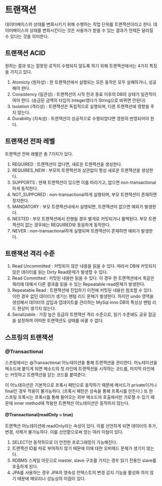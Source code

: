 # 트랜잭션
데이터베이스의 상태를 변화시키기 위해 수행하는 작업 단위를 트랜잭션이라고 한다.
데이터베이스의 상태를 변화시킨다는 것은 사용자가 받을 수 있는 결과가 언제든 달라질 수 있다는 것을 의미한다.

## 트랜잭션 ACID
원하는 결과 또는 잘못된 로직이 수행되지 않도록 하기 위해 트랜잭션에서는 4가지 특징을 가지고 있다.
1. Atomicty (원자성) : 한 트랜잭션에서 실행되는 모든 동작은 모두 실패하거나, 성공해야 한다.
2. Consistency (일관성) : 트랜잭션의 시작 전과 종료 이후의 DB의 상태가 일관적이여야 한다. (송금된 금액의 타입이 Integer였다가 String으로 바뀌면 안된다) 
3. Isolation (격리성) : 트랜잭션은 독립적으로 실행되며, 다른 트랜잭션에 영향을 주지 않는다.
4. Durability (지속성) : 트랜잭션이 성공적으로 수행되었다면 영원히 반영되어야 한다.

## 트랜잭션 전파 레벨
트랜잭션 전파 레벨은 총 7가지가 있다.
1. REQUIRED : 트랜잭션이 없다면, 새로운 트랜잭션을 생성한다.
2. REQUIRES_NEW : 부모의 트랜잭션과 상관없이 항상 새로운 트랜잭션을 생성한다.
3. SUPPORTS : 현재 트랜잭션이 있으면 이를 따라가고, 없으면 non-transactional하게 동작한다.
4. NOT_SUPPORED : non-transactional하게 실행되며, 부모 트랜잭션이 존재하면 정지한다.
5. MANDATORY : 부모 트랜잭션내에서 실행되면, 트랜잭션이 없으면 예외가 발생한다.
6. NESTED : 부모 트랜잭션에서 진행될 경우 별개로 커밋되거나 롤백된다. 부모 트랜잭션이 없는 경우에는 REQUIRED와 동일하게 동작한다.
7. NEVER : non-transactional하게 실행되며 트랜잭션이 존재하면 예외가 발생한다.


## 트랜잭션 격리 수준
1. Read Uncommitted : 커밋되지 않은 내용을 읽을 수 있다. 따라서 DB에 커밋되지 않은 데이터를 읽는 Dirty Read문제가 발생할 수 있다.
2. Read Committed : 커밋된 내용만 읽을 수 있다. 이 경우 한 트랜잭션에서 똑같은 쿼리에 대해서 다른 결과를 읽을 수 있는 Repeatable read문제가 발생한다.
3. Repeatable Read : 트랜잭션에 진입하기 이전에 커밋된 내용만 참조할 수 있다. 이런 경우 없던 데이터가 생기는 팬텀 리드 문제가 발생한다. 
하지만 undo 영역을 생성해서 데이터의 삽입과 업데이트를 관리하는 MySql inno DB의 특성상 팬텀 리드 현상이 생기지 않는다.
4. Serializable : 가장 높은 등급의 트랜잭션 격리 수준으로, 읽기 수준에도 공유 잠금을 설정하여 어떠한 트랜잭션도 상태를 바꿀 수 없다.

## 스프링의 트랜잭션
### @Transactional
스프링에서는 @Transactional 어노테이션을 통해 트랜잭션을 관리한다.
어노테이션을 메소드에 붙이게 되면 메소드의 첫 라인에 트랜잭션을 시작하는 코드를, 마지막 라인에는 커밋하고 트랜잭션을 닫는 코드를 붙여준다.

이 어노테이션은 기본적으로 프록시 패턴으로 동작하기 때문에 메서드가 private이거나 final인 경우 적용이 불가능하다. (프록시 패턴은 상속을 통해 프록시를 만든다.)
또 한 스프링 프록시는 프록시를 통해 들어오는 외부 메소드의 호출에서만 가로챌 수 있기 때문에 inner method에 적용한 트랜잭션 어노테이션은 동작하지 않는다.

#### @Transactional(readOnly = true)
트랜잭션 어노테이션에 readOnly라는 속성이 있다. 이를 선언하게 되면 데이터의 추가, 변경, 삭제가 불가능하다. 이를 선언함으로써 얻는 여러 이점이 있다. 
1. SELECT만 동작하므로 더 안전한 프로그래밍이 가능해진다.
2. 트랜잭션 ID를 따로 부여하지 않기 때문에 이에 대한 오버헤드 문제가 생기지 않는다.
3. RDBMS 스케일 아웃으로 master, slave 구조를 가지는 경우 읽기 전용인 slave를 호출하게 된다.
4. JPA를 사용하는 경우 JPA의 영속성 컨텍스트의 변경 감지 기능을 활성화 하지 않기 때문에 메모리나 성능상의 이점이 있다. 




